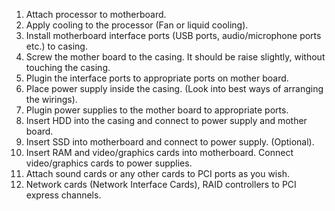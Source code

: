1) Attach processor to motherboard.
2) Apply cooling to the processor (Fan or liquid cooling).
3) Install motherboard interface ports (USB ports, audio/microphone ports etc.) to casing.
4) Screw the mother board to the casing. It should be raise slightly, without touching the casing.
5) Plugin the interface ports to appropriate ports on mother board.
6) Place power supply inside the casing. (Look into best ways of arranging the wirings).
7) Plugin power supplies to the mother board to appropriate ports.
8) Insert HDD into the casing and connect to power supply and mother board.
9) Insert SSD into motherboard and connect to power supply. (Optional).
10) Insert RAM and video/graphics cards into motherboard. Connect video/graphics cards to power supplies.
11) Attach sound cards or any other cards to PCI ports as you wish.
12) Network cards (Network Interface Cards), RAID controllers to PCI express channels.
